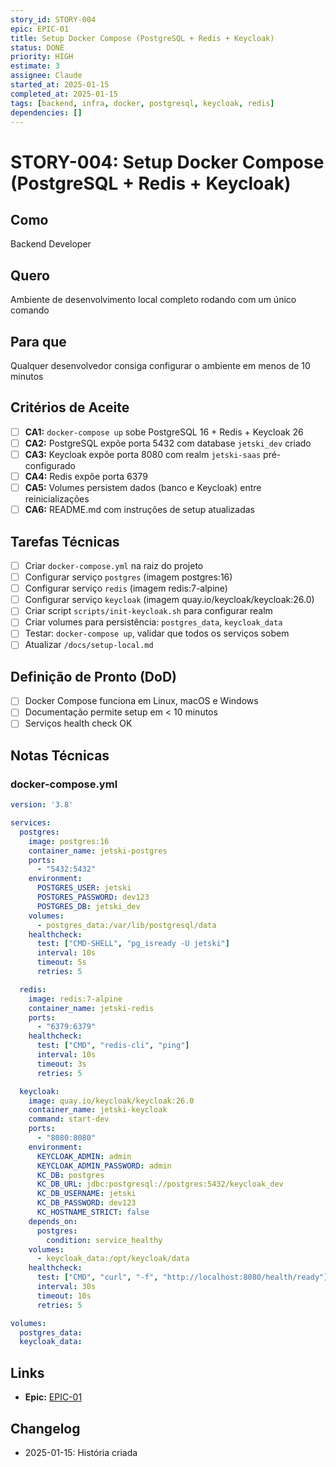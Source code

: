```yaml
---
story_id: STORY-004
epic: EPIC-01
title: Setup Docker Compose (PostgreSQL + Redis + Keycloak)
status: DONE
priority: HIGH
estimate: 3
assignee: Claude
started_at: 2025-01-15
completed_at: 2025-01-15
tags: [backend, infra, docker, postgresql, keycloak, redis]
dependencies: []
---
```


# STORY-004: Setup Docker Compose (PostgreSQL + Redis + Keycloak)

## Como
Backend Developer

## Quero
Ambiente de desenvolvimento local completo rodando com um único comando

## Para que
Qualquer desenvolvedor consiga configurar o ambiente em menos de 10 minutos

## Critérios de Aceite

- [ ] **CA1:** `docker-compose up` sobe PostgreSQL 16 + Redis + Keycloak 26
- [ ] **CA2:** PostgreSQL expõe porta 5432 com database `jetski_dev` criado
- [ ] **CA3:** Keycloak expõe porta 8080 com realm `jetski-saas` pré-configurado
- [ ] **CA4:** Redis expõe porta 6379
- [ ] **CA5:** Volumes persistem dados (banco e Keycloak) entre reinicializações
- [ ] **CA6:** README.md com instruções de setup atualizadas

## Tarefas Técnicas

- [ ] Criar `docker-compose.yml` na raiz do projeto
- [ ] Configurar serviço `postgres` (imagem postgres:16)
- [ ] Configurar serviço `redis` (imagem redis:7-alpine)
- [ ] Configurar serviço `keycloak` (imagem quay.io/keycloak/keycloak:26.0)
- [ ] Criar script `scripts/init-keycloak.sh` para configurar realm
- [ ] Criar volumes para persistência: `postgres_data`, `keycloak_data`
- [ ] Testar: `docker-compose up`, validar que todos os serviços sobem
- [ ] Atualizar `/docs/setup-local.md`

## Definição de Pronto (DoD)

- [ ] Docker Compose funciona em Linux, macOS e Windows
- [ ] Documentação permite setup em < 10 minutos
- [ ] Serviços health check OK

## Notas Técnicas

### docker-compose.yml

```yaml
version: '3.8'

services:
  postgres:
    image: postgres:16
    container_name: jetski-postgres
    ports:
      - "5432:5432"
    environment:
      POSTGRES_USER: jetski
      POSTGRES_PASSWORD: dev123
      POSTGRES_DB: jetski_dev
    volumes:
      - postgres_data:/var/lib/postgresql/data
    healthcheck:
      test: ["CMD-SHELL", "pg_isready -U jetski"]
      interval: 10s
      timeout: 5s
      retries: 5

  redis:
    image: redis:7-alpine
    container_name: jetski-redis
    ports:
      - "6379:6379"
    healthcheck:
      test: ["CMD", "redis-cli", "ping"]
      interval: 10s
      timeout: 3s
      retries: 5

  keycloak:
    image: quay.io/keycloak/keycloak:26.0
    container_name: jetski-keycloak
    command: start-dev
    ports:
      - "8080:8080"
    environment:
      KEYCLOAK_ADMIN: admin
      KEYCLOAK_ADMIN_PASSWORD: admin
      KC_DB: postgres
      KC_DB_URL: jdbc:postgresql://postgres:5432/keycloak_dev
      KC_DB_USERNAME: jetski
      KC_DB_PASSWORD: dev123
      KC_HOSTNAME_STRICT: false
    depends_on:
      postgres:
        condition: service_healthy
    volumes:
      - keycloak_data:/opt/keycloak/data
    healthcheck:
      test: ["CMD", "curl", "-f", "http://localhost:8080/health/ready"]
      interval: 30s
      timeout: 10s
      retries: 5

volumes:
  postgres_data:
  keycloak_data:
```

## Links

- **Epic:** [EPIC-01](../../stories/epics/epic-01-multi-tenant-foundation.md)

## Changelog

- 2025-01-15: História criada
